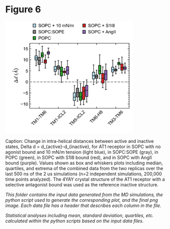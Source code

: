 # Figure 6
<img src="Figure_6.png" width="400"/>

Caption: Change in intra-helical distances between active and inactive states, Delta d = d_{active}-d_{inactive}, for AT1 receptor in SOPC with no agonist bound and 10 mN/m tension (light blue), in SOPC:SOPE (gray), in POPC (green), in SOPC with S1I8 bound (red), and in SOPC with AngII bound (purple). Values shown as box and whiskers plots including median, quartiles, and extrema of the combined data from the two replicas over the last 500 ns of the 2 us simulations (n=2 independent simulations, 200,000 time points analyzed). The 4YAY crystal structure of the AT1 receptor with a selective antagonist bound was used as the reference inactive structure.

*This folder contains the input data generated from the MD simulations, the python script used to generate the corresponding plot, and the final png image. Each data file has a header that describes each column in the file.*

*Statistical analyses including mean, standard deviation, quartiles, etc. calculated within the python scripts based on the input data files.*
